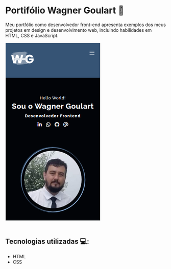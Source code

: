 # Portifólio Wagner Goulart 🚀

Meu portfólio como desenvolvedor front-end apresenta exemplos dos meus projetos em design e desenvolvimento web, incluindo habilidades em HTML, CSS e JavaScript.

![](./src/imagens/portfolio.PNG)
<br>
<br>

## Tecnologias utilizadas 💻:

* HTML
* CSS